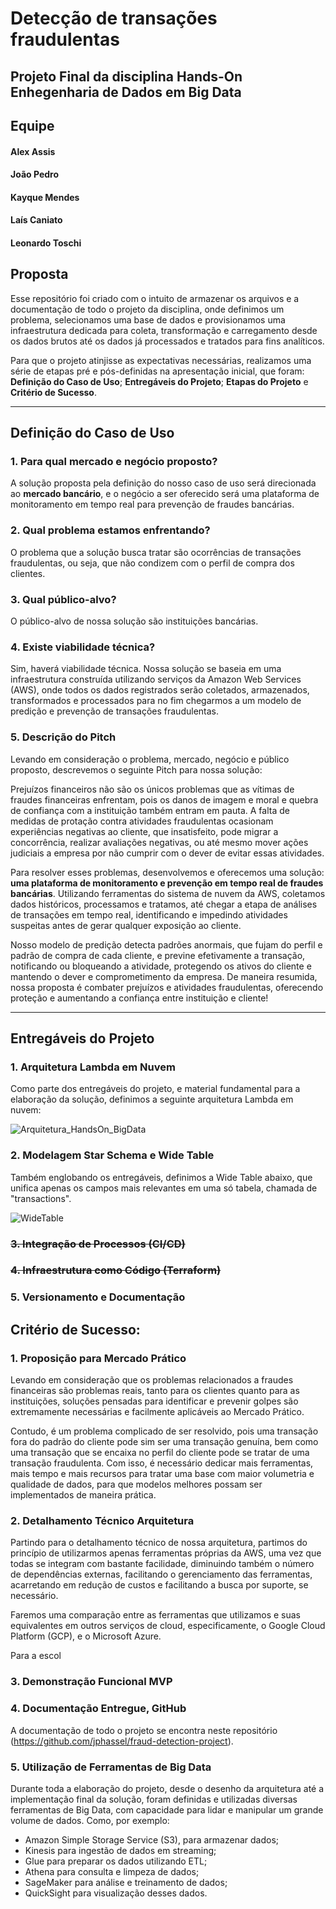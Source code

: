 # Detecção de transações fraudulentas
## Projeto Final da disciplina Hands-On Enhegenharia de Dados em Big Data 
## Equipe
#### Alex Assis
#### João Pedro
#### Kayque Mendes
#### Laís Caniato
#### Leonardo Toschi
## Proposta
Esse repositório foi criado com o intuito de armazenar os arquivos e a documentação de todo o projeto da disciplina, onde definimos um problema, selecionamos uma base de dados e provisionamos uma infraestrutura dedicada para coleta, transformação e carregamento desde os dados brutos até os dados já processados e tratados para fins analíticos.

Para que o projeto atinjisse as expectativas necessárias, realizamos uma série de etapas pré e pós-definidas na apresentação inicial, que foram: **Definição do Caso de Uso**; **Entregáveis do Projeto**; **Etapas do Projeto** e **Critério de Sucesso**.

---
## Definição do Caso de Uso
### 1. Para qual mercado e negócio proposto?
A solução proposta pela definição do nosso caso de uso será direcionada ao **mercado bancário**, e o negócio a ser oferecido será uma plataforma de monitoramento em tempo real para prevenção de fraudes bancárias.
### 2. Qual problema estamos enfrentando?
O problema que a solução busca tratar são ocorrências de transações fraudulentas, ou seja, que não condizem com o perfil de compra dos clientes.
### 3. Qual público-alvo?
O público-alvo de nossa solução são instituições bancárias.
### 4. Existe viabilidade técnica?
Sim, haverá viabilidade técnica. Nossa solução se baseia em uma infraestrutura construída utilizando serviços da Amazon Web Services (AWS), onde todos os dados registrados serão coletados, armazenados, transformados e processados para no fim chegarmos a um modelo de predição e prevenção de transações fraudulentas.
### 5. Descrição do Pitch
Levando em consideração o problema, mercado, negócio e público proposto, descrevemos o seguinte Pitch para nossa solução:

Prejuízos financeiros não são os únicos problemas que as vítimas de fraudes financeiras enfrentam, pois os danos de imagem e moral e quebra de confiança com a instituição também entram em pauta. A falta de medidas de protação contra atividades fraudulentas ocasionam experiências negativas ao cliente, que insatisfeito, pode migrar a concorrência, realizar avaliações negativas, ou até mesmo mover ações judiciais a empresa por não cumprir com o dever de evitar essas atividades.

Para resolver esses problemas, desenvolvemos e oferecemos uma solução: **uma plataforma de monitoramento e prevenção em tempo real de fraudes bancárias**. Utilizando ferramentas do sistema de nuvem da AWS, coletamos dados históricos, processamos e tratamos, até chegar a etapa de análises de transações em tempo real, identificando e impedindo atividades suspeitas antes de gerar qualquer exposição ao cliente.

Nosso modelo de predição detecta padrões anormais, que fujam do perfil e padrão de compra de cada cliente, e previne efetivamente a transação, notificando ou bloqueando a atividade, protegendo os ativos do cliente e mantendo o dever e comprometimento da empresa.
De maneira resumida, nossa proposta é combater prejuízos e atividades fraudulentas, oferecendo proteção e aumentando a confiança entre instituição e cliente!

---
## Entregáveis do Projeto
### 1. Arquitetura Lambda em Nuvem
Como parte dos entregáveis do projeto, e material fundamental para a elaboração da solução, definimos a seguinte arquitetura Lambda em nuvem:

![Arquitetura_HandsOn_BigData](https://github.com/user-attachments/assets/616714e1-c87c-48e9-8d66-afc52f821f04)

### 2. Modelagem Star Schema e Wide Table
Também englobando os entregáveis, definimos a Wide Table abaixo, que unifica apenas os campos mais relevantes em uma só tabela, chamada de "transactions".

![WideTable](https://github.com/user-attachments/assets/e91165fd-950b-4064-9c83-d63a9d36b522)

### ~~3. Integração de Processos (CI/CD)~~
### ~~4. Infraestrutura como Código (Terraform)~~
### 5. Versionamento e Documentação

## Critério de Sucesso:
### 1. Proposição para Mercado Prático
Levando em consideração que os problemas relacionados a fraudes financeiras são problemas reais, tanto para os clientes quanto para as instituições, soluções pensadas para identificar e prevenir golpes são extremamente necessárias e facilmente aplicáveis ao Mercado Prático.

Contudo, é um problema complicado de ser resolvido, pois uma transação fora do padrão do cliente pode sim ser uma transação genuína, bem como uma transação que se encaixa no perfil do cliente pode se tratar de uma transação fraudulenta. Com isso, é necessário dedicar mais ferramentas, mais tempo e mais recursos para tratar uma base com maior volumetria e qualidade de dados, para que modelos melhores possam ser implementados de maneira prática.
### 2. Detalhamento Técnico Arquitetura
Partindo para o detalhamento técnico de nossa arquitetura, partimos do princípio de utilizarmos apenas ferramentas próprias da AWS, uma vez que todas se integram com bastante facilidade, diminuindo também o número de dependências externas, facilitando o gerenciamento das ferramentas, acarretando em redução de custos e facilitando a busca por suporte, se necessário.

Faremos uma comparação entre as ferramentas que utilizamos e suas equivalentes em outros serviços de cloud, especificamente, o Google Cloud Platform (GCP), e o Microsoft Azure.


Para a escol
### 3. Demonstração Funcional MVP
### 4. Documentação Entregue, GitHub
A documentação de todo o projeto se encontra neste repositório (https://github.com/jphassel/fraud-detection-project).
### 5. Utilização de Ferramentas de Big Data
Durante toda a elaboração do projeto, desde o desenho da arquitetura até a implementação final da solução, foram definidas e utilizadas diversas ferramentas de Big Data, com capacidade para lidar e manipular um grande volume de dados. Como, por exemplo:
- Amazon Simple Storage Service (S3), para armazenar dados;
- Kinesis para ingestão de dados em streaming;
- Glue para preparar os dados utilizando ETL;
- Athena para consulta e limpeza de dados;
- SageMaker para análise e treinamento de dados;
- QuickSight para visualização desses dados.
